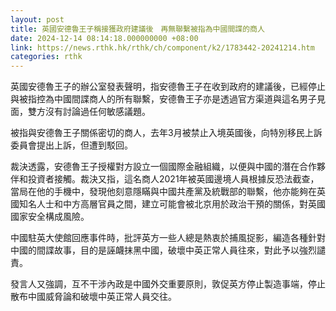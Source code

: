 ```yaml
---
layout: post
title: 英國安德魯王子稱接獲政府建議後　再無聯繫被指為中國間諜的商人
date: 2024-12-14 08:14:18.000000000 +08:00
link: https://news.rthk.hk/rthk/ch/component/k2/1783442-20241214.htm
categories: rthk
---
```


英國安德魯王子的辦公室發表聲明，指安德魯王子在收到政府的建議後，已經停止與被指控為中國間諜商人的所有聯繫，安德魯王子亦是透過官方渠道與這名男子見面，雙方沒有討論過任何敏感議題。

被指與安德魯王子關係密切的商人，去年3月被禁止入境英國後，向特別移民上訴委員會提出上訴，但遭到駁回。

裁決透露，安德魯王子授權對方設立一個國際金融組織，以便與中國的潛在合作夥伴和投資者接觸。裁決又指，這名商人2021年被英國邊境人員根據反恐法截查，當局在他的手機中，發現他刻意隱瞞與中國共產黨及統戰部的聯繫，他亦能夠在英國知名人士和中方高層官員之間，建立可能會被北京用於政治干預的關係，對英國國家安全構成風險。

中國駐英大使館回應事件時，批評英方一些人總是熱衷於捕風捉影，編造各種針對中國的間諜故事，目的是誣衊抹黑中國，破壞中英正常人員往來，對此予以強烈譴責。

發言人又強調，互不干涉內政是中國外交重要原則，敦促英方停止製造事端，停止散布中國威脅論和破壞中英正常人員交往。
